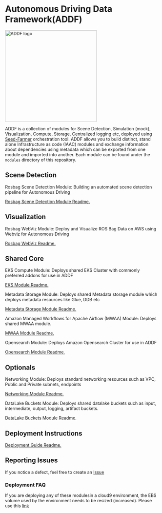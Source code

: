 # Autonomous Driving Data Framework(ADDF)

<img src="https://github.com/awslabs/autonomous-driving-data-framework/blob/main/docs/images/logo.png?raw=true" width="300" alt="ADDF logo">

ADDF is a collection of modules for Scene Detection, Simulation (mock), Visualization, Compute, Storage, Centralized logging etc, deployed using [Seed-Farmer](https://github.com/awslabs/seed-farmer) orchestration tool. ADDF allows you to build distinct, stand alone Infrastructure as code (IAAC) modules and exchange information about dependencies using metadata which can be exported from one module and imported into another. Each module can be found under the `modules` directory of this repository.

## Scene Detection

Rosbag Scene Detection Module: Building an automated scene detection pipeline for Autonomous Driving

[Rosbag Scene Detection Module Readme.](modules/analysis/README.md)

## Visualization

Rosbag WebViz Module: Deploy and Visualize ROS Bag Data on AWS using Webviz for Autonomous Driving

[Rosbag WebViz Readme.](modules/demo-only/rosbag-webviz/README.md)

## Shared Core

EKS Compute Module: Deploys shared EKS Cluster with commonly preferred addons for use in ADDF

[EKS Module Readme.](modules/core/eks/README.md)

Metadata Storage Module: Deploys shared Metadata storage module which deploys metadata resources like Glue, DDB etc

[Metadata Storage Module Readme.](modules/core/metadata-storage/README.md)

Amazon Managed Workflows for Apache Airflow (MWAA) Module: Deploys shared MWAA module.

[MWAA Module Readme.](modules/core/mwaa/README.md)

Opensearch Module: Deploys Amazon Opensearch Cluster for use in ADDF

[Opensearch Module Readme.](modules/core/opensearch/README.md)

## Optionals

Networking Module: Deploys standard networking resources such as VPC, Public and Private subnets, endpoints

[Networking Module Readme.](modules/optionals/networking/README.md)

DataLake Buckets Module: Deploys shared datalake buckets such as input, intermediate, output, logging, artifact buckets.

[DataLake Buckets Module Readme.](modules/optionals/datalake-buckets/README.md)

## Deployment Instructions

[Deployment Guide Readme.](docs/deployment_guide.md)

## Reporting Issues

If you notice a defect, feel free to create an [Issue](https://github.com/awslabs/autonomous-driving-data-framework/issues)

### Deployment FAQ

If you are deploying any of these modulesin a cloud9 environment, the EBS volume used by the environment needs to be resized (increased). Please use this [link]( https://docs.aws.amazon.com/cloud9/latest/user-guide/move-environment.html)
